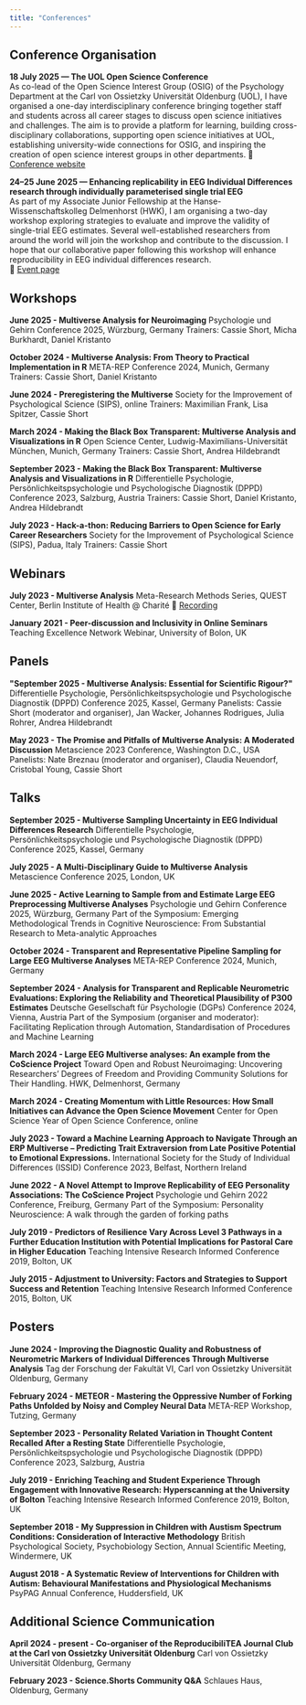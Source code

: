 ```yaml
---
title: "Conferences"
---
```


## Conference Organisation

**18 July 2025 — The UOL Open Science Conference**  
As co-lead of the Open Science Interest Group (OSIG) of the Psychology Department at the Carl von Ossietzky Universität Oldenburg (UOL), I have organised a one-day interdisciplinary conference bringing together staff and students across all career stages to discuss open science initiatives and challenges. The aim is to provide a platform for learning, building cross-disciplinary collaborations, supporting open science initiatives at UOL, establishing university-wide connections for OSIG, and inspiring the creation of open science interest groups in other departments. 
🔗 [Conference website](https://uol.de/psychologie/open-science/osig)

**24–25 June 2025 — Enhancing replicability in EEG Individual Differences research through individually parameterised single trial EEG**  
As part of my Associate Junior Fellowship at the Hanse-Wissenschaftskolleg Delmenhorst (HWK), I am organising a two-day workshop exploring strategies to evaluate and improve the validity of single-trial EEG estimates. Several well-established researchers from around the world will join the workshop and contribute to the discussion. I hope that our collaborative paper following this workshop will enhance reproducibility in EEG individual differences research.  
🔗 [Event page](https://hanse-ias.de/en/the-institute/projects/postdoc-program/events/event/520)

## Workshops

**June 2025 - Multiverse Analysis for Neuroimaging**
Psychologie und Gehirn Conference 2025, Würzburg, Germany
Trainers: Cassie Short, Micha Burkhardt, Daniel Kristanto

**October 2024 - Multiverse Analysis: From Theory to Practical Implementation in R**
META-REP Conference 2024, Munich, Germany
Trainers: Cassie Short, Daniel Kristanto

**June 2024 - Preregistering the Multiverse**
Society for the Improvement of Psychological Science (SIPS), online
Trainers: Maximilian Frank, Lisa Spitzer, Cassie Short

**March 2024 - Making the Black Box Transparent: Multiverse Analysis and Visualizations in R**
Open Science Center, Ludwig-Maximilians-Universität München, Munich, Germany
Trainers: Cassie Short, Andrea Hildebrandt

**September 2023 - Making the Black Box Transparent: Multiverse Analysis and Visualizations in R**
Differentielle Psychologie, Persönlichkeitspsychologie und Psychologische Diagnostik (DPPD) Conference 2023, Salzburg, Austria
Trainers: Cassie Short, Daniel Kristanto, Andrea Hildebrandt

**July 2023 - Hack-a-thon: Reducing Barriers to Open Science for Early Career Researchers**
Society for the Improvement of Psychological Science (SIPS), Padua, Italy
Trainers: Cassie Short

## Webinars

**July 2023 - Multiverse Analysis**
Meta-Research Methods Series, QUEST Center, Berlin Institute of Health @ Charité
🔗 [Recording](https://www.youtube.com/watch?v=CikYpe3589Q&list=PLfUhgSAavwIUVRzWk3SA-vkzYRSwBw_Bd)

**January 2021 - Peer-discussion and Inclusivity in Online Seminars**
Teaching Excellence Network Webinar, University of Bolon, UK

## Panels

**"September 2025 - Multiverse Analysis: Essential for Scientific Rigour?"**
Differentielle Psychologie, Persönlichkeitspsychologie und Psychologische Diagnostik (DPPD) Conference 2025, Kassel, Germany
Panelists: Cassie Short (moderator and organiser), Jan Wacker, Johannes Rodrigues, Julia Rohrer, Andrea Hildebrandt

**May 2023 - The Promise and Pitfalls of Multiverse Analysis: A Moderated Discussion**
Metascience 2023 Conference, Washington D.C., USA
Panelists: Nate Breznau (moderator and organiser), Claudia Neuendorf, Cristobal Young, Cassie Short

## Talks

**September 2025 - Multiverse Sampling Uncertainty in EEG Individual Differences Research**
Differentielle Psychologie, Persönlichkeitspsychologie und Psychologische Diagnostik (DPPD) Conference 2025, Kassel, Germany

**July 2025 - A Multi-Disciplinary Guide to Multiverse Analysis**
Metascience Conference 2025, London, UK

**June 2025 - Active Learning to Sample from and Estimate Large EEG Preprocessing Multiverse Analyses**
Psychologie und Gehirn Conference 2025, Würzburg, Germany
Part of the Symposium: Emerging Methodological Trends in Cognitive Neuroscience: From Substantial Research to Meta-analytic Approaches

**October 2024 - Transparent and Representative Pipeline Sampling for Large EEG Multiverse Analyses**
META-REP Conference 2024, Munich, Germany

**September 2024 - Analysis for Transparent and Replicable Neurometric Evaluations: Exploring the Reliability and Theoretical Plausibility of P300 Estimates** 
Deutsche Gesellschaft für Psychologie (DGPs) Conference 2024, Vienna, Austria
Part of the Symposium (organiser and moderator): Facilitating Replication through Automation, Standardisation of Procedures and Machine Learning

**March 2024 - Large EEG Multiverse analyses: An example from the CoScience Project**
Toward Open and Robust Neuroimaging: Uncovering Researchers’ Degrees of Freedom and Providing Community Solutions for Their Handling. HWK, Delmenhorst, Germany 

**March 2024 - Creating Momentum with Little Resources: How Small Initiatives can Advance the Open Science Movement**
Center for Open Science Year of Open Science Conference, online 

**July 2023 - Toward a Machine Learning Approach to Navigate Through an ERP Multiverse – Predicting Trait Extraversion from Late Positive Potential to Emotional Expressions.**
International Society for the Study of Individual Differences (ISSID) Conference 2023, Belfast, Northern Ireland

**June 2022 - A Novel Attempt to Improve Replicability of EEG Personality Associations: The CoScience Project**
Psychologie und Gehirn 2022 Conference, Freiburg, Germany
Part of the Symposium:  Personality Neuroscience: A walk through the garden of forking paths

**July 2019 - Predictors of Resilience Vary Across Level 3 Pathways in a Further Education Institution with Potential Implications for Pastoral Care in Higher Education**
Teaching Intensive Research Informed Conference 2019, Bolton, UK

**July 2015 - Adjustment to University: Factors and Strategies to Support Success and Retention**
Teaching Intensive Research Informed Conference 2015, Bolton, UK

## Posters

**June 2024 - Improving the Diagnostic Quality and Robustness of Neurometric Markers of Individual Differences Through Multiverse Analysis**
Tag der Forschung der Fakultät VI, Carl von Ossietzky Universität Oldenburg, Germany

**February 2024 - METEOR - Mastering the Oppressive Number of Forking Paths Unfolded by Noisy and Compley Neural Data**
META-REP Workshop, Tutzing, Germany

**September 2023 - Personality Related Variation in Thought Content Recalled After a Resting State**
Differentielle Psychologie, Persönlichkeitspsychologie und Psychologische Diagnostik (DPPD) Conference 2023, Salzburg, Austria

**July 2019 - Enriching Teaching and Student Experience Through Engagement with Innovative Research: Hyperscanning at the University of Bolton**
Teaching Intensive Research Informed Conference 2019, Bolton, UK

**September 2018 - My Suppression in Children with Austism Spectrum Conditions: Consideration of Interactive Methodology**
British Psychological Society, Psychobiology Section, Annual Scientific Meeting, Windermere, UK

**August 2018 - A Systematic Review of Interventions for Children with Autism: Behavioural Manifestations and Physiological Mechanisms**
PsyPAG Annual Conference, Huddersfield, UK 

## Additional Science Communication

**April 2024 - present - Co-organiser of the ReproducibiliTEA Journal Club at the Carl von Ossietzky Universität Oldenburg**
Carl von Ossietzky Universität Oldenburg, Germany

**February 2023 - Science.Shorts Community Q&A**
Schlaues Haus, Oldenburg, Germany